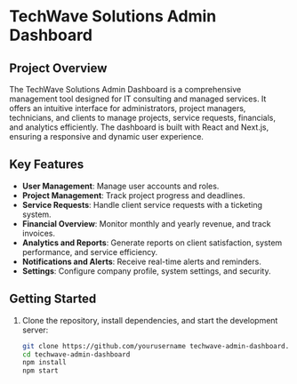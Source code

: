 # TechWave Solutions Admin Dashboard

## Project Overview

The TechWave Solutions Admin Dashboard is a comprehensive management tool designed for IT consulting and managed services. It offers an intuitive interface for administrators, project managers, technicians, and clients to manage projects, service requests, financials, and analytics efficiently. The dashboard is built with React and Next.js, ensuring a responsive and dynamic user experience.

## Key Features

- **User Management**: Manage user accounts and roles.
- **Project Management**: Track project progress and deadlines.
- **Service Requests**: Handle client service requests with a ticketing system.
- **Financial Overview**: Monitor monthly and yearly revenue, and track invoices.
- **Analytics and Reports**: Generate reports on client satisfaction, system performance, and service efficiency.
- **Notifications and Alerts**: Receive real-time alerts and reminders.
- **Settings**: Configure company profile, system settings, and security.


## Getting Started

1. Clone the repository, install dependencies, and start the development server:
   ```sh
   git clone https://github.com/yourusername techwave-admin-dashboard.git
   cd techwave-admin-dashboard
   npm install
   npm start